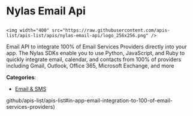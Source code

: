 # Nylas Email Api<p align="center">
    <img width="400" src="https://raw.githubusercontent.com/apis-list/apis-list/apis/nylas-email-api/logo_256x256.png" />
</p>

Email API to integrate 100% of Email Services Providers directly into your app. The Nylas SDKs enable you to use Python, JavaScript, and Ruby to quickly integrate email, calendar, and contacts from 100% of providers including Gmail, Outlook, Office 365, Microsoft Exchange, and more

**Categories**:

- [Email & SMS](https://github/apis-list/apis-list#email-and-sms)



github/apis-list/apis-list#in-app-email-integration-to-100-of-email-services-providers)




